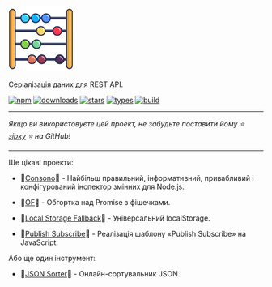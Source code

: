 ![Vicis](../_media/128.png?raw=true#center "Vicis")

Серіалізація даних для REST API.

[![npm](https://badgen.net/npm/v/vicis?&icon=npm&label=npm&color=DD3636)](https://github.com/r37r0m0d3l/vicis)
[![downloads](https://badgen.net/npm/dt/vicis?&icon=terminal&label=downloads&color=009688)](https://github.com/r37r0m0d3l/vicis)
[![stars](https://badgen.net/github/stars/r37r0m0d3l/vicis?&icon=github&label=stars&color=ffcc33)](https://github.com/r37r0m0d3l/vicis)
[![types](https://badgen.net/npm/types/vicis?&icon=typescript&label=types&color=1E90FF)](https://github.com/r37r0m0d3l/vicis)
[![build](https://badgen.net/travis/r37r0m0d3l/vicis?&icon=travis&label=build)](https://github.com/r37r0m0d3l/vicis)

---

*Якщо ви використовуєте цей проект, не забудьте поставити йому ⭐
[зірку](https://github.com/r37r0m0d3l/vicis) ⭐ на GitHub!*

---

Ще цікаві проекти:

-   🔎[Consono](https://consono.js.org)🔎 -
Найбільш правильний, інформативний, привабливий і конфігурований інспектор змінних для Node.js.

-   🌠[OF](https://of.js.org)🌠 -
Обгортка над Promise з фішечками.

-   🔩[Local Storage Fallback](https://github.com/r37r0m0d3l/fallback-local-storage)🔩 -
Універсальний localStorage.

-   🔄[Publish Subscribe](https://publish-subscribe.js.org)🔄 -
Реалізація шаблону «Publish Subscribe» на JavaScript.

Або ще один інструмент:

-   🧾[JSON Sorter](https://r37r0m0d3l.github.io/json_sort)🧾 -
Онлайн-сортувальник JSON.
